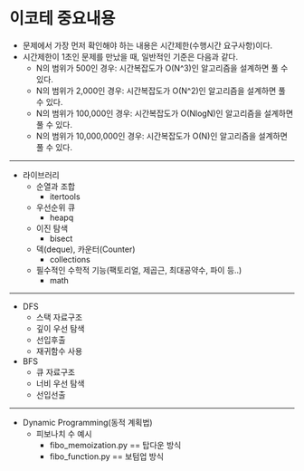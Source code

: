 # 이코테 중요내용

 - 문제에서 가장 먼저 확인해야 하는 내용은 시간제한(수행시간 요구사항)이다.
 - 시간제한이 1초인 문제를 만났을 때, 일반적인 기준은 다음과 같다.
   - N의 범위가 500인 경우: 시간복잡도가 O(N^3)인 알고리즘을 설계하면 풀 수 있다.
   - N의 범위가 2,000인 경우: 시간복잡도가 O(N^2)인 알고리즘을 설계하면 풀 수 있다.
   - N의 범위가 100,000인 경우: 시간복잡도가 O(NlogN)인 알고리즘을 설계하면 풀 수 있다.
   - N의 범위가 10,000,000인 경우: 시간복잡도가 O(N)인 알고리즘을 설계하면 풀 수 있다.
---
 - 라이브러리
   - 순열과 조합
     - itertools
   - 우선순위 큐
     - heapq
   - 이진 탐색
     - bisect
   - 덱(deque), 카운터(Counter)
     - collections
   - 필수적인 수학적 기능(팩토리얼, 제곱근, 최대공약수, 파이 등..)
     - math
---
 - DFS
   - 스택 자료구조
   - 깊이 우선 탐색
   - 선입후출
   - 재귀함수 사용
 - BFS
   - 큐 자료구조
   - 너비 우선 탐색
   - 선입선출
---
 - Dynamic Programming(동적 계획법)
   - 피보나치 수 예시
     - fibo_memoization.py == 탑다운 방식
     - fibo_function.py == 보텀업 방식
